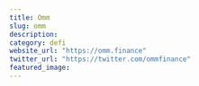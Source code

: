 ```yaml
---
title: Omm
slug: omm
description:
category: defi
website_url: "https://omm.finance"
twitter_url: "https://twitter.com/ommfinance"
featured_image:
---
```

